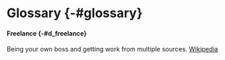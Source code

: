 # Glossary {-#glossary}

#### Freelance {-#d_freelance}
Being your own boss and getting work from multiple sources.
[Wikipedia](https://en.wikipedia.org/wiki/Freelancer)
